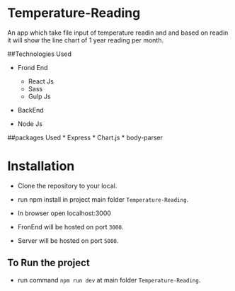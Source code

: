 # Temperature-Reading

An app which take file input of temperature readin and and based on readin it will show the line chart of 1 year reading per month.

##Technologies Used

* Frond End
  - React Js
  - Sass
  - Gulp Js
  
 * BackEnd
  - Node Js
  
  ##packages Used
    * Express
    * Chart.js
    * body-parser

# Installation
  - Clone the repository to your local.
  - run npm install in project main folder `Temperature-Reading`.
  - In browser open localhost:3000
  
 - FronEnd will be hosted on port `3000`.
 - Server will be hosted on port `5000`.

## To Run the project
  - run command  `npm run dev` at main folder `Temperature-Reading`.